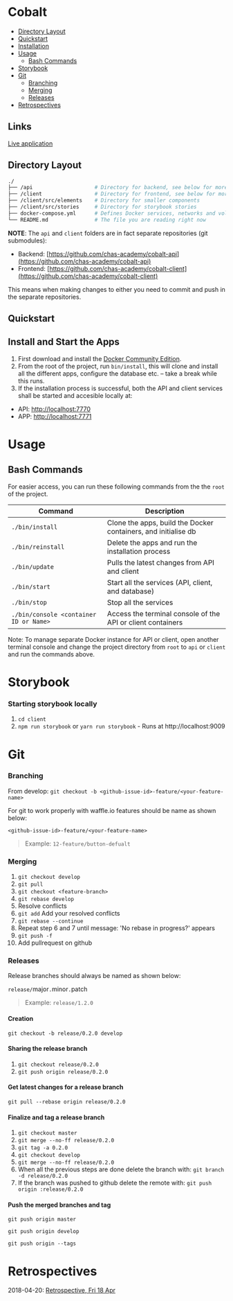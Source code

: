 # Cobalt

<!--ts-->

* [Directory Layout](#directory-layout)
* [Quickstart](#quickstart)
* [Installation](#installation)
* [Usage](#usage)
  * [Bash Commands](#bash-commands)
* [Storybook](#storybook)
* [Git](#git)
  * [Branching](#branching)
  * [Merging](#merging)
  * [Releases](#releases)
* [Retrospectives](#retrospectives)

<!--te-->

## Links

[Live application](https://docs.google.com/document/d/1-92bxTM8nGuZrtYpmqrGB38ZoBNEBZ5O0U_xpF_lRxE/)

## Directory Layout

```bash
./
├── /api                    # Directory for backend, see below for more detail (created when running /bin/install)
├── /client                 # Directory for frontend, see below for more detail (created when running /bin/install)
├── /client/src/elements    # Directory for smaller components
├── /client/src/stories     # Directory for storybook stories
├── docker-compose.yml      # Defines Docker services, networks and volumes, do not touch unless you know what you are doing
└── README.md               # The file you are reading right now
```

**NOTE**: The `api` and `client` folders are in fact separate repositories (git submodules):

* Backend: [https://github.com/chas-academy/cobalt-api](https://github.com/chas-academy/cobalt-api)
* Frontend: [https://github.com/chas-academy/cobalt-client](https://github.com/chas-academy/cobalt-client)

This means when making changes to either you need to commit and push in the separate repositories.

## Quickstart

## Install and Start the Apps

1.  First download and install the [Docker Community Edition](https://www.docker.com/community-edition).
2.  From the root of the project, run `bin/install`, this will clone and install all the different apps, configure the database etc. – take a break while this runs.
3.  If the installation process is successful, both the API and client services shall be started and accesible locally at:

* API: <http://localhost:7770>
* APP: <http://localhost:7771>

# Usage

## Bash Commands

For easier access, you can run these following commands from the the `root` of the project.

| Command                                | Description                                                    |
| -------------------------------------- | -------------------------------------------------------------- |
| `./bin/install`                        | Clone the apps, build the Docker containers, and initialise db |
| `./bin/reinstall`                      | Delete the apps and run the installation process               |
| `./bin/update`                         | Pulls the latest changes from API and client                   |
| `./bin/start`                          | Start all the services (API, client, and database)             |
| `./bin/stop`                           | Stop all the services                                          |
| `./bin/console <container ID or Name>` | Access the terminal console of the API or client containers    |

Note: To manage separate Docker instance for API or client,
open another terminal console and change the project directory from `root` to `api` or `client` and run the commands above.

# Storybook

### Starting storybook locally

1.  `cd client`
2.  `npm run storybook` or `yarn run storybook` - Runs at http://localhost:9009

# Git

### Branching

From develop: `git checkout -b <github-issue-id>-feature/<your-feature-name>`

For git to work properly with waffle.io features should be name as shown below:

`<github-issue-id>-feature/<your-feature-name>`

> Example: `12-feature/button-defualt`

### Merging

1.  `git checkout develop`
2.  `git pull`
3.  `git checkout <feature-branch>`
4.  `git rebase develop`
5.  Resolve conflicts
6.  `git add` Add your resolved conflicts
7.  `git rebase --continue`
8.  Repeat step 6 and 7 until message: 'No rebase in progress?' appears
9.  `git push -f`
10. Add pullrequest on github

### Releases

Release branches should always be named as shown below:

`release/`major`.`minor`.`patch

> Example: `release/1.2.0`

#### Creation

`git checkout -b release/0.2.0 develop`

#### Sharing the release branch

1.  `git checkout release/0.2.0`
2.  `git push origin release/0.2.0`

#### Get latest changes for a release branch

`git pull --rebase origin release/0.2.0`

#### Finalize and tag a release branch

1.  `git checkout master`
2.  `git merge --no-ff release/0.2.0`
3.  `git tag -a 0.2.0`
4.  `git checkout develop`
5.  `git merge --no-ff release/0.2.0`
6.  When all the previous steps are done delete the branch with: `git branch -d release/0.2.0`
7.  If the branch was pushed to github delete the remote with: `git push origin :release/0.2.0`

#### Push the merged branches and tag

`git push origin master`

`git push origin develop`

`git push origin --tags`

# Retrospectives

2018-04-20: [Retrospective, Fri 18 Apr](https://docs.google.com/document/d/1-92bxTM8nGuZrtYpmqrGB38ZoBNEBZ5O0U_xpF_lRxE/)
